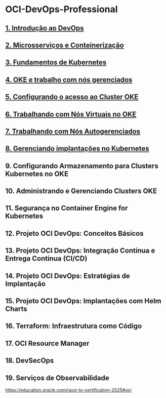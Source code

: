 # OCI-DevOps-Professional

##  [1. Introdução ao DevOps](https://github.com/KleberVales/OCI-DevOps-Professional/wiki/DevOps-Introdutions)  
##  [2. Microsserviços e Conteinerização](https://github.com/KleberVales/OCI-DevOps-Professional/wiki/Microservices-and-Containerization)
##  [3. Fundamentos de Kubernetes](https://github.com/KleberVales/OCI-DevOps-Professional/wiki/Kubernetes-Basics)
##  [4. OKE e trabalho com nós gerenciados](https://github.com/KleberVales/OCI-DevOps-Professional/wiki/Introdu%C3%A7%C3%A3o-ao-OKE-e-trabalho-com-managed-nodes)
##  [5. Configurando o acesso ao Cluster OKE](https://github.com/KleberVales/OCI-DevOps-Professional/wiki/Setting-up-OKE-Cluster-access)
##  [6. Trabalhando com Nós Virtuais no OKE](https://github.com/KleberVales/OCI-DevOps-Professional/wiki/Working-with-OKE-Virtual-Nodes)
##  [7. Trabalhando com Nós Autogerenciados](https://github.com/KleberVales/OCI-DevOps-Professional/wiki/Trabalhando-com-N%C3%B3s-Autogerenciados)
##  [8. Gerenciando implantações no Kubernetes](https://github.com/KleberVales/OCI-DevOps-Professional/wiki/Gerenciando-implanta%C3%A7%C3%B5es-no-Kubernetes)
## 9. Configurando Armazenamento para Clusters Kubernetes no OKE
## 10. Administrando e Gerenciando Clusters OKE
## 11. Segurança no Container Engine for Kubernetes
## 12. Projeto OCI DevOps: Conceitos Básicos
## 13. Projeto OCI DevOps: Integração Contínua e Entrega Contínua (CI/CD)
## 14. Projeto OCI DevOps: Estratégias de Implantação
## 15. Projeto OCI DevOps: Implantações com Helm Charts
## 16. Terraform: Infraestrutura como Código
## 17. OCI Resource Manager
## 18. DevSecOps
## 19. Serviços de Observabilidade

https://education.oracle.com/race-to-certification-2025#oci
